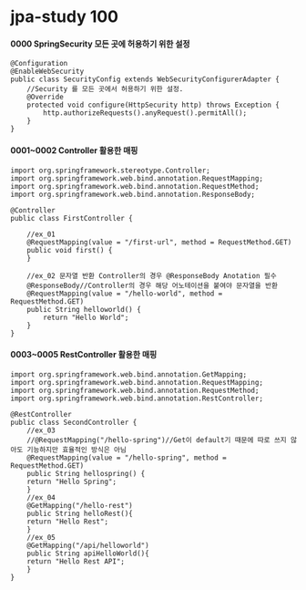 # jpa-study 100
#### 0000 SpringSecurity 모든 곳에 허용하기 위한 설정    
    @Configuration
    @EnableWebSecurity
    public class SecurityConfig extends WebSecurityConfigurerAdapter {
        //Security 를 모든 곳에서 허용하기 위한 설정.
        @Override
        protected void configure(HttpSecurity http) throws Exception {
            http.authorizeRequests().anyRequest().permitAll();
        }
    }
#### 0001~0002 Controller 활용한 매핑
    import org.springframework.stereotype.Controller;
    import org.springframework.web.bind.annotation.RequestMapping;
    import org.springframework.web.bind.annotation.RequestMethod;
    import org.springframework.web.bind.annotation.ResponseBody;
        
    @Controller
    public class FirstController {
    
        //ex_01
        @RequestMapping(value = "/first-url", method = RequestMethod.GET)
        public void first() {
        }
    
        //ex_02 문자열 반환 Controller의 경우 @ResponseBody Anotation 필수
        @ResponseBody//Controller의 경우 해당 어노테이션을 붙여야 문자열을 반환
        @RequestMapping(value = "/hello-world", method = RequestMethod.GET)
        public String helloworld() {
            return "Hello World";
        }
    }
#### 0003~0005 RestController 활용한 매핑
    import org.springframework.web.bind.annotation.GetMapping;
    import org.springframework.web.bind.annotation.RequestMapping;
    import org.springframework.web.bind.annotation.RequestMethod;
    import org.springframework.web.bind.annotation.RestController;
    
    @RestController
    public class SecondController {
        //ex_03
        //@RequestMapping("/hello-spring")//Get이 default기 때문에 따로 쓰지 않아도 기능하지만 효율적인 방식은 아님
        @RequestMapping(value = "/hello-spring", method = RequestMethod.GET)
        public String hellospring() {
        return "Hello Spring";
        }
        //ex_04
        @GetMapping("/hello-rest")
        public String helloRest(){
        return "Hello Rest";
        }
        //ex_05
        @GetMapping("/api/helloworld")
        public String apiHelloWorld(){
        return "Hello Rest API";
        }
    }


